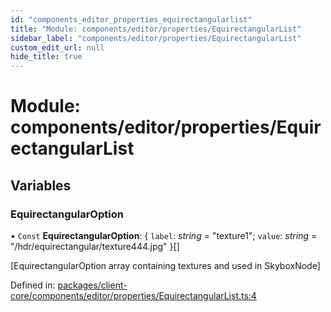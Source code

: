 ```yaml
---
id: "components_editor_properties_equirectangularlist"
title: "Module: components/editor/properties/EquirectangularList"
sidebar_label: "components/editor/properties/EquirectangularList"
custom_edit_url: null
hide_title: true
---
```


# Module: components/editor/properties/EquirectangularList

## Variables

### EquirectangularOption

• `Const` **EquirectangularOption**: { `label`: *string* = "texture1"; `value`: *string* = "/hdr/equirectangular/texture444.jpg" }[]

[EquirectangularOption array containing textures and used in SkyboxNode]

Defined in: [packages/client-core/components/editor/properties/EquirectangularList.ts:4](https://github.com/xr3ngine/xr3ngine/blob/66a84a950/packages/client-core/components/editor/properties/EquirectangularList.ts#L4)
